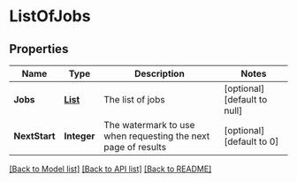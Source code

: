 # ListOfJobs
## Properties

Name | Type | Description | Notes
------------ | ------------- | ------------- | -------------
**Jobs** | [**List**](JobSummary.md) | The list of jobs | [optional] [default to null]
**NextStart** | **Integer** | The watermark to use when requesting the next page of results | [optional] [default to 0]

[[Back to Model list]](../README.md#documentation-for-models) [[Back to API list]](../README.md#documentation-for-api-endpoints) [[Back to README]](../README.md)

